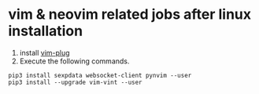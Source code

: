 # vim & neovim related jobs after linux installation

1. install [vim-plug](https://github.com/junegunn/vim-plug)
1. Execute the following commands.

~~~
pip3 install sexpdata websocket-client pynvim --user
pip3 install --upgrade vim-vint --user
~~~
